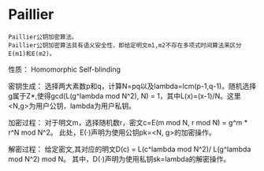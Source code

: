 # Paillier
    Paillier公钥加密算法。
    Paillier公钥加密算法具有语义安全性，即给定明文m1,m2不存在多项式时间算法来区分E(m1)和E(m2)。

性质：
     Homomorphic
     Self-blinding
          

密钥生成：
     选择两大素数p和q，计算N=pq以及lambda=lcm(p-1,q-1)。随机选择g属于Z*,使得gcd(L(g^lambda mod N^2), N) = 1，其中L(x)=(x-1)/N。这里<N,g>为用户公钥，lambda为用户私钥。

加密过程：
     对于明文m，选择随机数r，密文c=E(m mod N, r mod N) = g^m * r^N mod N^2。
     此处，E(·)声明为使用公钥pk=<N, g>的加密操作。

解密过程：
     给定密文,其对应的明文D(c) = L(c^lambda mod N^2)/ L(g^lambda mod N^2) mod N。
     其中，D(·)声明为使用私钥sk=lambda的解密操作。
